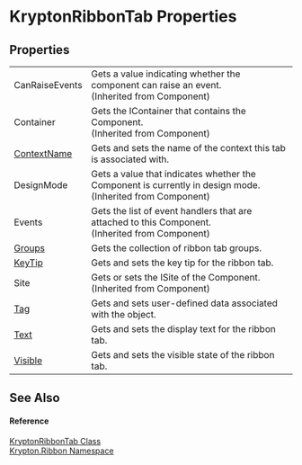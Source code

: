 # KryptonRibbonTab Properties




## Properties
<table>
<tr>
<td>CanRaiseEvents</td>
<td>Gets a value indicating whether the component can raise an event.<br />(Inherited from Component)</td></tr>
<tr>
<td>Container</td>
<td>Gets the IContainer that contains the Component.<br />(Inherited from Component)</td></tr>
<tr>
<td><a href="b6616030-887b-4ea6-2e06-ec6724066b34.md">ContextName</a></td>
<td>Gets and sets the name of the context this tab is associated with.</td></tr>
<tr>
<td>DesignMode</td>
<td>Gets a value that indicates whether the Component is currently in design mode.<br />(Inherited from Component)</td></tr>
<tr>
<td>Events</td>
<td>Gets the list of event handlers that are attached to this Component.<br />(Inherited from Component)</td></tr>
<tr>
<td><a href="25fe2a78-102b-6764-e6f8-95980d9eb87b.md">Groups</a></td>
<td>Gets the collection of ribbon tab groups.</td></tr>
<tr>
<td><a href="509b695c-d4eb-e47b-1997-ea7e43e976e7.md">KeyTip</a></td>
<td>Gets and sets the key tip for the ribbon tab.</td></tr>
<tr>
<td>Site</td>
<td>Gets or sets the ISite of the Component.<br />(Inherited from Component)</td></tr>
<tr>
<td><a href="bf94f872-7294-9ccd-032c-fa8459451c57.md">Tag</a></td>
<td>Gets and sets user-defined data associated with the object.</td></tr>
<tr>
<td><a href="311aa2bf-98b4-f37e-50c7-c6344eeb895e.md">Text</a></td>
<td>Gets and sets the display text for the ribbon tab.</td></tr>
<tr>
<td><a href="a43e1e92-08ee-b420-a3e8-de624d51c0d2.md">Visible</a></td>
<td>Gets and sets the visible state of the ribbon tab.</td></tr>
</table>

## See Also


#### Reference
<a href="61a3ac1a-e223-8cd0-a86c-112950d78cad.md">KryptonRibbonTab Class</a>  
<a href="1e9bc734-cff9-e9b8-f013-94cdac669794.md">Krypton.Ribbon Namespace</a>  

